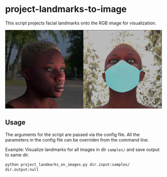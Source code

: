 # project-landmarks-to-image
This script projects facial landmarks onto the RGB image for visualization.

![Method](images/landmarks_sample.png)

## Usage
The arguments for the script are passed via the config file. All the parameters in the
 config file can be overriden from the command line. 
 
Example: Visualize landmarks for all images in dir `samples/` and save output to same dir.
 
 ```shell script
python project_landmarks_on_images.py dir.input:samples/ dir.output:null
```

